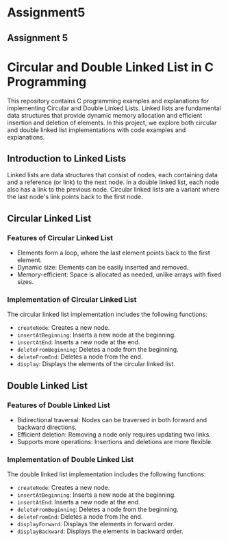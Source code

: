 # Assignment5
## Assignment 5
# Circular and Double Linked List in C Programming



This repository contains C programming examples and explanations for implementing Circular and Double Linked Lists. Linked lists are fundamental data structures that provide dynamic memory allocation and efficient insertion and deletion of elements. In this project, we explore both circular and double linked list implementations with code examples and explanations.



## Introduction to Linked Lists

Linked lists are data structures that consist of nodes, each containing data and a reference (or link) to the next node. In a double linked list, each node also has a link to the previous node. Circular linked lists are a variant where the last node's link points back to the first node.

## Circular Linked List

### Features of Circular Linked List

- Elements form a loop, where the last element points back to the first element.
- Dynamic size: Elements can be easily inserted and removed.
- Memory-efficient: Space is allocated as needed, unlike arrays with fixed sizes.

### Implementation of Circular Linked List

The circular linked list implementation includes the following functions:

- `createNode`: Creates a new node.
- `insertAtBeginning`: Inserts a new node at the beginning.
- `insertAtEnd`: Inserts a new node at the end.
- `deleteFromBeginning`: Deletes a node from the beginning.
- `deleteFromEnd`: Deletes a node from the end.
- `display`: Displays the elements of the circular linked list.


   

## Double Linked List

### Features of Double Linked List

- Bidirectional traversal: Nodes can be traversed in both forward and backward directions.
- Efficient deletion: Removing a node only requires updating two links.
- Supports more operations: Insertions and deletions are more flexible.

### Implementation of Double Linked List

The double linked list implementation includes the following functions:

- `createNode`: Creates a new node.
- `insertAtBeginning`: Inserts a new node at the beginning.
- `insertAtEnd`: Inserts a new node at the end.
- `deleteFromBeginning`: Deletes a node from the beginning.
- `deleteFromEnd`: Deletes a node from the end.
- `displayForward`: Displays the elements in forward order.
- `displayBackward`: Displays the elements in backward order.








